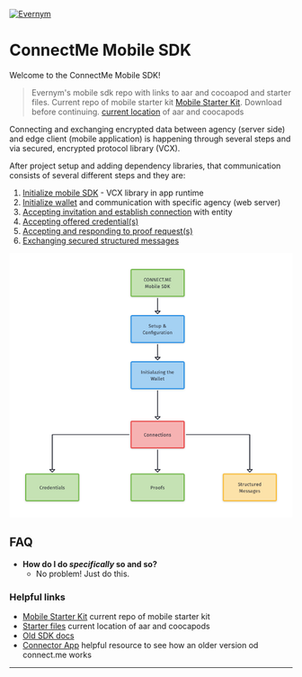 <a href="https://www.evernym.com/"><img src="https://pbs.twimg.com/profile_images/1022255393395929088/0eYH-Os__400x400.jpg" title="Evernym" style="width: 150px"></a>

# ConnectMe Mobile SDK

Welcome to the ConnectMe Mobile SDK!

> Evernym's mobile sdk repo with links to aar and cocoapod and starter files. 
> Current repo of mobile starter kit <a href="https://github.com/evernym/mobile-starter " target="_blank">Mobile Starter Kit</a>.  Download before continuing. 
> <a href="https://drive.google.com/drive/folders/1-ySuVqU7q79jG2epoVJH4bFU1CqWVGnR?usp=sharing" target="_blank">
    current location</a>  of aar and coocapods

Connecting and exchanging encrypted data between agency (server side) and edge client (mobile application) is happening through several steps and via secured, encrypted protocol library (VCX). 

After project setup and adding dependency libraries, that communication consists of several different steps and they are: 

1. [Initialize mobile SDK](1.ProjectSetup.md) - VCX library in app runtime 
2. [Initialize wallet](2.IntializingTheWallet.md) and communication with specific agency (web server)
3. [Accepting invitation and establish connection](3.Connections.md) with entity  
4. [Accepting offered credential(s)](4.Credentials.md)
5. [Accepting and responding to proof request(s)](5.Proofs.md)
6. [Exchanging secured structured messages](6.StructuredMessages.md)

![Mobile SDK Flow](wiki-images/ConnectMeMobileSDK.png)



## FAQ

- **How do I do *specifically* so and so?**
    - No problem! Just do this.

### Helpful links
- <a href="https://github.com/evernym/mobile-starter" target="_blank">Mobile Starter Kit</a> current repo of mobile starter kit
- <a href="https://drive.google.com/drive/folders/1-ySuVqU7q79jG2epoVJH4bFU1CqWVGnR?usp=sharing" target="_blank">
    Starter files</a> current location of aar and coocapods
- <a href=" https://docs.google.com/document/d/1HAa27qArYlU0NO1VbEjA8ANXmVHl-b7fxa40e21I5L8/edit" target="_blank">
    Old SDK docs</a>
- <a href=" https://docs.google.com/document/d/1HAa27qArYlU0NO1VbEjA8ANXmVHl-b7fxa40e21I5L8/edit" target="_blank">
    Connector App</a> helpful resource to see how an older version od connect.me works
---




